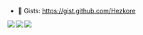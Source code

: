 - 📜 Gists: https://gist.github.com/Hezkore

<a href="https://github.com/anuraghazra/github-readme-stats">
  <img align="left" src="https://github-readme-stats.vercel.app/api?username=Hezkore&line_height=27&hide_title=true&hide_border=true&custom_title=GitHub%20Stats&theme=material-palenight&show_icons=true&icon_color=da48bb&text_color=c07cd5&bg_color=80808015" />
  <img align="left" src="https://github-readme-stats.vercel.app/api/wakatime?username=Hezkore&range=last_7_days&custom_title=Last%20Week&layout=compact&hide_border=true&theme=material-palenight&show_icons=true&icon_color=ffb600&title_color=c07cd5&text_color=c07cd5&bg_color=80808015" />
  <img align="center" src="https://github-readme-stats.vercel.app/api/top-langs/?username=Hezkore&langs_count=7&hide_border=true&custom_title=Repo%20Stats&exclude_repo=m2py,m2curses,m2libui&theme=material-palenight&show_icons=true&icon_color=ffb600&title_color=c07cd5&text_color=c07cd5&bg_color=80808015" />
</a>

<!--
- 🔭 I’m currently working on world domination
- 🌱 I’m currently learning to take over the world
- 👯 I’m looking to collaborate on pest, famine and destruction
- 🤔 I’m looking for help with my ego
- 💬 Ask me about my ego
- 📫 How to reach me: yell
- 😄 Pronouns: master
- ⚡ Fun fact: my ego
-->
